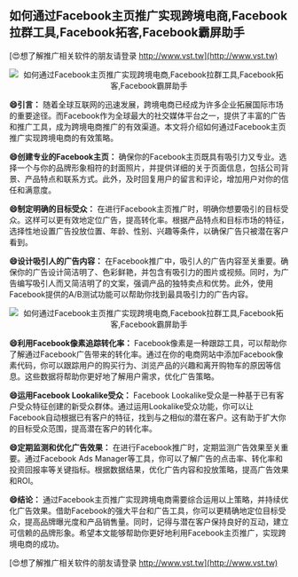 ## **如何通过Facebook主页推广实现跨境电商,Facebook拉群工具,Facebook拓客,Facebook霸屏助手**

[😍想了解推广相关软件的朋友请登录 http://www.vst.tw](http://www.vst.tw)

 <center><img src="https://vst.tw/MP4/tuiguang/png/0.png" alt="如何通过Facebook主页推广实现跨境电商,Facebook拉群工具,Facebook拓客,Facebook霸屏助手"></center>

**😄引言：**
随着全球互联网的迅速发展，跨境电商已经成为许多企业拓展国际市场的重要途径。而Facebook作为全球最大的社交媒体平台之一，提供了丰富的广告和推广工具，成为跨境电商推广的有效渠道。本文将介绍如何通过Facebook主页推广实现跨境电商的有效策略。

**😄创建专业的Facebook主页：**
确保你的Facebook主页既具有吸引力又专业。选择一个与你的品牌形象相符的封面照片，并提供详细的关于页面信息，包括公司背景、产品特点和联系方式。此外，及时回复用户的留言和评论，增加用户对你的信任和满意度。

**😄制定明确的目标受众：**
在进行Facebook主页推广时，明确你想要吸引的目标受众。这样可以更有效地定位广告，提高转化率。根据产品特点和目标市场的特征，选择性地设置广告投放位置、年龄、性别、兴趣等条件，以确保广告只被潜在客户看到。

**😄设计吸引人的广告内容：**
在Facebook推广中，吸引人的广告内容至关重要。确保你的广告设计简洁明了、色彩鲜艳，并包含有吸引力的图片或视频。同时，为广告编写吸引人而又简洁明了的文案，强调产品的独特卖点和优势。此外，使用Facebook提供的A/B测试功能可以帮助你找到最具吸引力的广告内容。

 <center><img src="https://vst.tw/MP4/tuiguang/png/0.png" alt="如何通过Facebook主页推广实现跨境电商,Facebook拉群工具,Facebook拓客,Facebook霸屏助手"></center>

**😄利用Facebook像素追踪转化率：**
Facebook像素是一种跟踪工具，可以帮助你了解通过Facebook广告带来的转化率。通过在你的电商网站中添加Facebook像素代码，你可以跟踪用户的购买行为、浏览产品的兴趣和离开购物车的原因等信息。这些数据将帮助你更好地了解用户需求，优化广告策略。

**😄运用Facebook Lookalike受众：**
Facebook Lookalike受众是一种基于已有客户受众特征创建的新受众群体。通过运用Lookalike受众功能，你可以让Facebook自动根据已有客户的特征，找到与之相似的潜在客户。这有助于扩大你的目标受众范围，提高潜在客户的转化率。

**😄定期监测和优化广告效果：**
在进行Facebook推广时，定期监测广告效果至关重要。通过Facebook Ads Manager等工具，你可以了解广告的点击率、转化率和投资回报率等关键指标。根据数据结果，优化广告内容和投放策略，提高广告效果和ROI。

**😄结论：**
通过Facebook主页推广实现跨境电商需要综合运用以上策略，并持续优化广告效果。借助Facebook的强大平台和广告工具，你可以更精确地定位目标受众，提高品牌曝光度和产品销售量。同时，记得与潜在客户保持良好的互动，建立可信赖的品牌形象。希望本文能够帮助你更好地利用Facebook主页推广，实现跨境电商的成功。

[😍想了解推广相关软件的朋友请登录 http://www.vst.tw](http://www.vst.tw)



